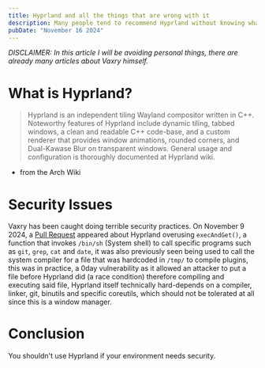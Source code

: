 ```yaml
---
title: Hyprland and all the things that are wrong with it
description: Many people tend to recommend Hyprland without knowing what they are dealing with along with risks, in this article I'm gonna be explaining why you shouldn't use Hyprland if you value your devices security.
pubDate: "November 16 2024"
---
```


*DISCLAIMER: In this article I will be avoiding personal things, there are already many articles about Vaxry himself.*

# What is Hyprland?
> Hyprland is an independent tiling Wayland compositor written in C++. Noteworthy features of Hyprland include dynamic tiling, tabbed windows, a clean and readable C++ code-base, and a custom renderer that provides window animations, rounded corners, and Dual-Kawase Blur on transparent windows. General usage and configuration is thoroughly documented at Hyprland wiki.
- from the Arch Wiki

# Security Issues

Vaxry has been caught doing terrible security practices.
On November 9 2024, a [Pull Request](https://github.com/hyprwm/Hyprland/issues/8400) appeared about Hyprland overusing `execAndGet()`, a function that invokes `/bin/sh` (System shell) to call specific programs such as `git`, `grep`, `cat` and `date`, it was also previously seen being used to call the system compiler for a file that was hardcoded in `/tmp/` to compile plugins, this was in practice, a 0day vulnerability as it allowed an attacker to put a file before Hyprland did (a race condition) therefore compiling and executing said file, Hyprland itself technically hard-depends on a compiler, linker, git, binutils and specific coreutils, which should not be tolerated at all since this is a window manager.

# Conclusion
You shouldn't use Hyprland if your environment needs security.
